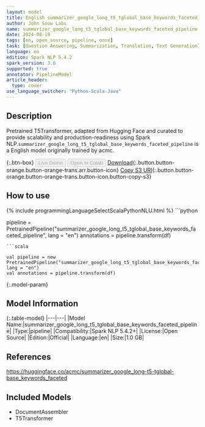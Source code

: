 ```yaml
---
layout: model
title: English summarizer_google_long_t5_tglobal_base_keywords_faceted_pipeline pipeline T5Transformer from acmc
author: John Snow Labs
name: summarizer_google_long_t5_tglobal_base_keywords_faceted_pipeline
date: 2024-08-19
tags: [en, open_source, pipeline, onnx]
task: [Question Answering, Summarization, Translation, Text Generation]
language: en
edition: Spark NLP 5.4.2
spark_version: 3.0
supported: true
annotator: PipelineModel
article_header:
  type: cover
use_language_switcher: "Python-Scala-Java"
---
```


## Description

Pretrained T5Transformer, adapted from Hugging Face and curated to provide scalability and production-readiness using Spark NLP.`summarizer_google_long_t5_tglobal_base_keywords_faceted_pipeline` is a English model originally trained by acmc.

{:.btn-box}
<button class="button button-orange" disabled>Live Demo</button>
<button class="button button-orange" disabled>Open in Colab</button>
[Download](https://s3.amazonaws.com/auxdata.johnsnowlabs.com/public/models/summarizer_google_long_t5_tglobal_base_keywords_faceted_pipeline_en_5.4.2_3.0_1724081827905.zip){:.button.button-orange.button-orange-trans.arr.button-icon}
[Copy S3 URI](s3://auxdata.johnsnowlabs.com/public/models/summarizer_google_long_t5_tglobal_base_keywords_faceted_pipeline_en_5.4.2_3.0_1724081827905.zip){:.button.button-orange.button-orange-trans.button-icon.button-copy-s3}

## How to use



<div class="tabs-box" markdown="1">
{% include programmingLanguageSelectScalaPythonNLU.html %}
```python

pipeline = PretrainedPipeline("summarizer_google_long_t5_tglobal_base_keywords_faceted_pipeline", lang = "en")
annotations =  pipeline.transform(df)   

```
```scala

val pipeline = new PretrainedPipeline("summarizer_google_long_t5_tglobal_base_keywords_faceted_pipeline", lang = "en")
val annotations = pipeline.transform(df)

```
</div>

{:.model-param}
## Model Information

{:.table-model}
|---|---|
|Model Name:|summarizer_google_long_t5_tglobal_base_keywords_faceted_pipeline|
|Type:|pipeline|
|Compatibility:|Spark NLP 5.4.2+|
|License:|Open Source|
|Edition:|Official|
|Language:|en|
|Size:|1.0 GB|

## References

https://huggingface.co/acmc/summarizer_google_long-t5-tglobal-base_keywords_faceted

## Included Models

- DocumentAssembler
- T5Transformer